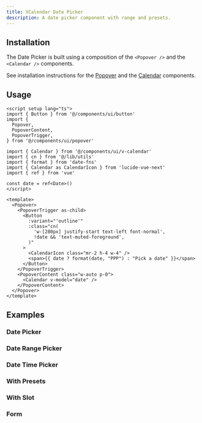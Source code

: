 ```yaml
---
title: VCalendar Date Picker
description: A date picker component with range and presets.
---
```


<ComponentPreview name="VDatePickerDemo"  />

## Installation

The Date Picker is built using a composition of the `<Popover />` and the `<Calendar />` components.

See installation instructions for the [Popover](/docs/components/popover#installation) and the [Calendar](/docs/components/calendar#installation) components.

## Usage

```vue
<script setup lang="ts">
import { Button } from '@/components/ui/button'
import {
  Popover,
  PopoverContent,
  PopoverTrigger,
} from '@/components/ui/popover'

import { Calendar } from '@/components/ui/v-calendar'
import { cn } from '@/lib/utils'
import { format } from 'date-fns'
import { Calendar as CalendarIcon } from 'lucide-vue-next'
import { ref } from 'vue'

const date = ref<Date>()
</script>

<template>
  <Popover>
    <PopoverTrigger as-child>
      <Button
        :variant="'outline'"
        :class="cn(
          'w-[280px] justify-start text-left font-normal',
          !date && 'text-muted-foreground',
        )"
      >
        <CalendarIcon class="mr-2 h-4 w-4" />
        <span>{{ date ? format(date, "PPP") : "Pick a date" }}</span>
      </Button>
    </PopoverTrigger>
    <PopoverContent class="w-auto p-0">
      <Calendar v-model="date" />
    </PopoverContent>
  </Popover>
</template>
```

## Examples

### Date Picker

<ComponentPreview name="VDatePickerDemo"  />

### Date Range Picker

<ComponentPreview name="VDatePickerWithRange"  />

### Date Time Picker

<ComponentPreview name="VDateTimePickerDemo"  />

### With Presets

<ComponentPreview name="VDatePickerWithPresets"  />

### With Slot

<ComponentPreview name="VRangePickerWithSlot"  />

### Form

<ComponentPreview name="VDatePickerForm"  />
